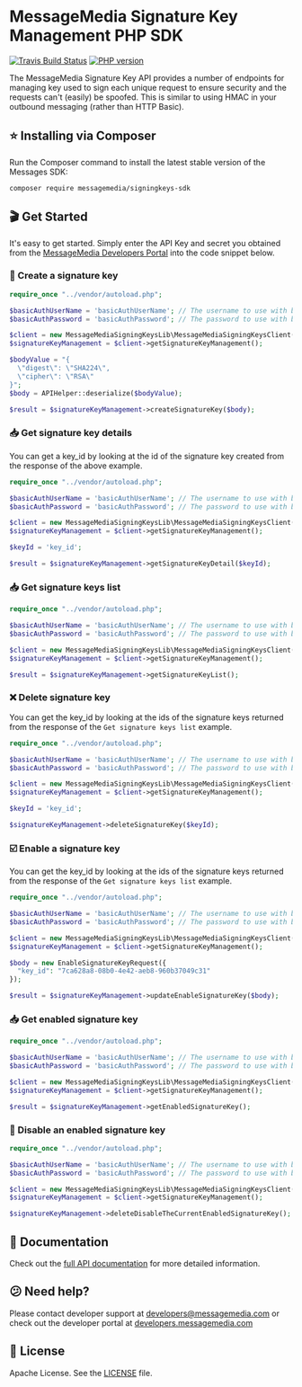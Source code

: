 # MessageMedia Signature Key Management PHP SDK
[![Travis Build Status](https://api.travis-ci.org/messagemedia/signing-keys-php-sdk.svg?branch=master)](https://travis-ci.org/messagemedia/signing-keys-php-sdk)
[![PHP version](https://badge.fury.io/ph/messagemedia%2Fsigningkeys-sdk.svg)](https://badge.fury.io/ph/messagemedia%2Fsigningkeys-sdk)

The MessageMedia Signature Key API provides a number of endpoints for managing key used to sign each unique request to ensure security and the requests can't (easily) be spoofed. This is similar to using HMAC in your outbound messaging (rather than HTTP Basic).

## ⭐️ Installing via Composer
Run the Composer command to install the latest stable version of the Messages SDK:
```
composer require messagemedia/signingkeys-sdk
```

## 🎬 Get Started
It's easy to get started. Simply enter the API Key and secret you obtained from the [MessageMedia Developers Portal](https://developers.messagemedia.com) into the code snippet below.

### 🚀 Create a signature key
```php
require_once "../vendor/autoload.php";

$basicAuthUserName = 'basicAuthUserName'; // The username to use with basic authentication
$basicAuthPassword = 'basicAuthPassword'; // The password to use with basic authentication

$client = new MessageMediaSigningKeysLib\MessageMediaSigningKeysClient($basicAuthUserName, $basicAuthPassword);
$signatureKeyManagement = $client->getSignatureKeyManagement();

$bodyValue = "{   
  \"digest\": \"SHA224\",   
  \"cipher\": \"RSA\"
}";
$body = APIHelper::deserialize($bodyValue);

$result = $signatureKeyManagement->createSignatureKey($body);

```

### 📥 Get signature key details
You can get a key_id by looking at the id of the signature key created from the response of the above example.
```php
require_once "../vendor/autoload.php";

$basicAuthUserName = 'basicAuthUserName'; // The username to use with basic authentication
$basicAuthPassword = 'basicAuthPassword'; // The password to use with basic authentication

$client = new MessageMediaSigningKeysLib\MessageMediaSigningKeysClient($basicAuthUserName, $basicAuthPassword);
$signatureKeyManagement = $client->getSignatureKeyManagement();

$keyId = 'key_id';

$result = $signatureKeyManagement->getSignatureKeyDetail($keyId);

```

### 📥 Get signature keys list
```php
require_once "../vendor/autoload.php";

$basicAuthUserName = 'basicAuthUserName'; // The username to use with basic authentication
$basicAuthPassword = 'basicAuthPassword'; // The password to use with basic authentication

$client = new MessageMediaSigningKeysLib\MessageMediaSigningKeysClient($basicAuthUserName, $basicAuthPassword);
$signatureKeyManagement = $client->getSignatureKeyManagement();

$result = $signatureKeyManagement->getSignatureKeyList();

```

### ❌ Delete signature key
You can get the key_id by looking at the ids of the signature keys returned from the response of the `Get signature keys list` example.
```php
require_once "../vendor/autoload.php";

$basicAuthUserName = 'basicAuthUserName'; // The username to use with basic authentication
$basicAuthPassword = 'basicAuthPassword'; // The password to use with basic authentication

$client = new MessageMediaSigningKeysLib\MessageMediaSigningKeysClient($basicAuthUserName, $basicAuthPassword);
$signatureKeyManagement = $client->getSignatureKeyManagement();

$keyId = 'key_id';

$signatureKeyManagement->deleteSignatureKey($keyId);

```

### ☑️ Enable a signature key
You can get the key_id by looking at the ids of the signature keys returned from the response of the `Get signature keys list` example.
```php
require_once "../vendor/autoload.php";

$basicAuthUserName = 'basicAuthUserName'; // The username to use with basic authentication
$basicAuthPassword = 'basicAuthPassword'; // The password to use with basic authentication

$client = new MessageMediaSigningKeysLib\MessageMediaSigningKeysClient($basicAuthUserName, $basicAuthPassword);
$signatureKeyManagement = $client->getSignatureKeyManagement();

$body = new EnableSignatureKeyRequest({
  "key_id": "7ca628a8-08b0-4e42-aeb8-960b37049c31"
});

$result = $signatureKeyManagement->updateEnableSignatureKey($body);

```

### 📥 Get enabled signature key
```php
require_once "../vendor/autoload.php";

$basicAuthUserName = 'basicAuthUserName'; // The username to use with basic authentication
$basicAuthPassword = 'basicAuthPassword'; // The password to use with basic authentication

$client = new MessageMediaSigningKeysLib\MessageMediaSigningKeysClient($basicAuthUserName, $basicAuthPassword);
$signatureKeyManagement = $client->getSignatureKeyManagement();

$result = $signatureKeyManagement->getEnabledSignatureKey();

```

### 🚫 Disable an enabled signature key
```php
require_once "../vendor/autoload.php";

$basicAuthUserName = 'basicAuthUserName'; // The username to use with basic authentication
$basicAuthPassword = 'basicAuthPassword'; // The password to use with basic authentication

$client = new MessageMediaSigningKeysLib\MessageMediaSigningKeysClient($basicAuthUserName, $basicAuthPassword);
$signatureKeyManagement = $client->getSignatureKeyManagement();

$signatureKeyManagement->deleteDisableTheCurrentEnabledSignatureKey();

```

## 📕 Documentation
Check out the [full API documentation](DOCUMENTATION.md) for more detailed information.

## 😕 Need help?
Please contact developer support at developers@messagemedia.com or check out the developer portal at [developers.messagemedia.com](https://developers.messagemedia.com/)

## 📃 License
Apache License. See the [LICENSE](LICENSE) file.
